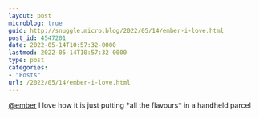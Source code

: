 ```yaml
---
layout: post
microblog: true
guid: http://snuggle.micro.blog/2022/05/14/ember-i-love.html
post_id: 4547201
date: 2022-05-14T10:57:32-0000
lastmod: 2022-05-14T10:57:32-0000
type: post
categories:
- "Posts"
url: /2022/05/14/ember-i-love.html
---
```

<p><span class="h-card" translate="no"><a href="https://tech.lgbt/@ember" class="u-url mention">@<span>ember</span></a></span> I love how it is just putting *all the flavours* in a handheld parcel</p>
